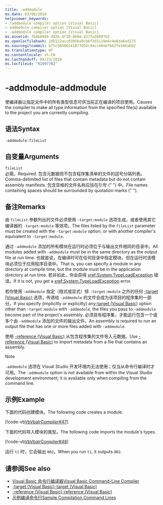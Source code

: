 ```yaml
---
title: -addmodule
ms.date: 03/09/2018
helpviewer_keywords:
- /addmodule compiler option [Visual Basic]
- addmodule compiler option [Visual Basic]
- -addmodule compiler option [Visual Basic]
ms.assetid: fb4b89d4-4926-4f20-868d-427fa28497b2
ms.openlocfilehash: 2db122acc03056a9cb6f355119d4c4e6da6ed175
ms.sourcegitcommit: bf5c5850654187705bc94cc40ebfb62fe346ab02
ms.translationtype: HT
ms.contentlocale: zh-CN
ms.lasthandoff: 09/23/2020
ms.locfileid: "91097782"
---
```

# <a name="-addmodule"></a><span data-ttu-id="abfc8-102">-addmodule</span><span class="sxs-lookup"><span data-stu-id="abfc8-102">-addmodule</span></span>

<span data-ttu-id="abfc8-103">使编译器让指定文件中的所有类型信息可供当前正在编译的项目使用。</span><span class="sxs-lookup"><span data-stu-id="abfc8-103">Causes the compiler to make all type information from the specified file(s) available to the project you are currently compiling.</span></span>  
  
## <a name="syntax"></a><span data-ttu-id="abfc8-104">语法</span><span class="sxs-lookup"><span data-stu-id="abfc8-104">Syntax</span></span>  
  
```console  
-addmodule:fileList  
```  
  
## <a name="arguments"></a><span data-ttu-id="abfc8-105">自变量</span><span class="sxs-lookup"><span data-stu-id="abfc8-105">Arguments</span></span>  

 `fileList`  
 <span data-ttu-id="abfc8-106">必需。</span><span class="sxs-lookup"><span data-stu-id="abfc8-106">Required.</span></span> <span data-ttu-id="abfc8-107">包含元数据但不包含程序集清单的文件的逗号分隔列表。</span><span class="sxs-lookup"><span data-stu-id="abfc8-107">Comma-delimited list of files that contain metadata but do not contain assembly manifests.</span></span> <span data-ttu-id="abfc8-108">包含空格的文件名称应括在引号 (" ") 中。</span><span class="sxs-lookup"><span data-stu-id="abfc8-108">File names containing spaces should be surrounded by quotation marks (" ").</span></span>  
  
## <a name="remarks"></a><span data-ttu-id="abfc8-109">备注</span><span class="sxs-lookup"><span data-stu-id="abfc8-109">Remarks</span></span>  

 <span data-ttu-id="abfc8-110">由 `fileList` 参数列出的文件必须使用 `-target:module` 选项生成，或者使用其它编译器的 `-target:module` 等效项。</span><span class="sxs-lookup"><span data-stu-id="abfc8-110">The files listed by the `fileList` parameter must be created with the `-target:module` option, or with another compiler's equivalent to `-target:module`.</span></span>  
  
 <span data-ttu-id="abfc8-111">通过 `-addmodule` 添加的所有模块在运行时必须位于与输出文件相同的目录中。</span><span class="sxs-lookup"><span data-stu-id="abfc8-111">All modules added with `-addmodule` must be in the same directory as the output file at run time.</span></span> <span data-ttu-id="abfc8-112">也就是说，在编译时可在任何目录中指定模块，但在运行时该模块必须位于应用程序目录中。</span><span class="sxs-lookup"><span data-stu-id="abfc8-112">That is, you can specify a module in any directory at compile time, but the module must be in the application directory at run time.</span></span> <span data-ttu-id="abfc8-113">若非如此，你会获得 <xref:System.TypeLoadException> 错误。</span><span class="sxs-lookup"><span data-stu-id="abfc8-113">If it is not, you get a <xref:System.TypeLoadException> error.</span></span>  
  
 <span data-ttu-id="abfc8-114">若你使用 `-addmodule` 指定（隐式或显式）除 `-target:module` 之外的任何 [-target (Visual Basic)](target.md) 选项，传递给 `-addmodule` 的文件会成为该项目的程序集的一部分。</span><span class="sxs-lookup"><span data-stu-id="abfc8-114">If you specify (implicitly or explicitly) any[-target (Visual Basic)](target.md) option other than `-target:module` with `-addmodule`, the files you pass to `-addmodule` become part of the project's assembly.</span></span> <span data-ttu-id="abfc8-115">必须具有程序集，才能运行包含一个或多个由 `-addmodule` 添加的文件的输出文件。</span><span class="sxs-lookup"><span data-stu-id="abfc8-115">An assembly is required to run an output file that has one or more files added with `-addmodule`.</span></span>  
  
 <span data-ttu-id="abfc8-116">使用 [-reference (Visual Basic)](reference.md) 从包含程序集的文件导入元数据。</span><span class="sxs-lookup"><span data-stu-id="abfc8-116">Use [-reference (Visual Basic)](reference.md) to import metadata from a file that contains an assembly.</span></span>  
  
> [!NOTE]
> <span data-ttu-id="abfc8-117">`-addmodule` 选项在 Visual Studio 开发环境内无法使用；仅当从命令行编译时才可用。</span><span class="sxs-lookup"><span data-stu-id="abfc8-117">The `-addmodule` option is not available from within the Visual Studio development environment; it is available only when compiling from the command line.</span></span>  
  
## <a name="example"></a><span data-ttu-id="abfc8-118">示例</span><span class="sxs-lookup"><span data-stu-id="abfc8-118">Example</span></span>  

 <span data-ttu-id="abfc8-119">下面的代码创建模块。</span><span class="sxs-lookup"><span data-stu-id="abfc8-119">The following code creates a module.</span></span>  
  
 [!code-vb[VbVbalrCompiler#47](~/samples/snippets/visualbasic/VS_Snippets_VBCSharp/VbVbalrCompiler/VB/OptionStrictOff.vb#47)]  
  
 <span data-ttu-id="abfc8-120">下面的代码导入模块的类型。</span><span class="sxs-lookup"><span data-stu-id="abfc8-120">The following code imports the module's types.</span></span>  
  
 [!code-vb[VbVbalrCompiler#48](~/samples/snippets/visualbasic/VS_Snippets_VBCSharp/VbVbalrCompiler/VB/OptionStrictOff.vb#48)]  
  
 <span data-ttu-id="abfc8-121">运行 `t1` 时，它会输出 `802`。</span><span class="sxs-lookup"><span data-stu-id="abfc8-121">When you run `t1`, it outputs `802`.</span></span>  
  
## <a name="see-also"></a><span data-ttu-id="abfc8-122">请参阅</span><span class="sxs-lookup"><span data-stu-id="abfc8-122">See also</span></span>

- [<span data-ttu-id="abfc8-123">Visual Basic 命令行编译器</span><span class="sxs-lookup"><span data-stu-id="abfc8-123">Visual Basic Command-Line Compiler</span></span>](index.md)
- [<span data-ttu-id="abfc8-124">-target (Visual Basic)</span><span class="sxs-lookup"><span data-stu-id="abfc8-124">-target (Visual Basic)</span></span>](target.md)
- [<span data-ttu-id="abfc8-125">-reference (Visual Basic)</span><span class="sxs-lookup"><span data-stu-id="abfc8-125">-reference (Visual Basic)</span></span>](reference.md)
- [<span data-ttu-id="abfc8-126">示例编译命令行</span><span class="sxs-lookup"><span data-stu-id="abfc8-126">Sample Compilation Command Lines</span></span>](sample-compilation-command-lines.md)
